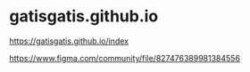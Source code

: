 # gatisgatis.github.io

https://gatisgatis.github.io/index

https://www.figma.com/community/file/827476389981384556
